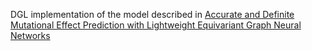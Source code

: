 DGL implementation of the model described in [Accurate and Definite Mutational Effect Prediction with Lightweight Equivariant Graph Neural Networks](https://arxiv.org/abs/2304.08299)